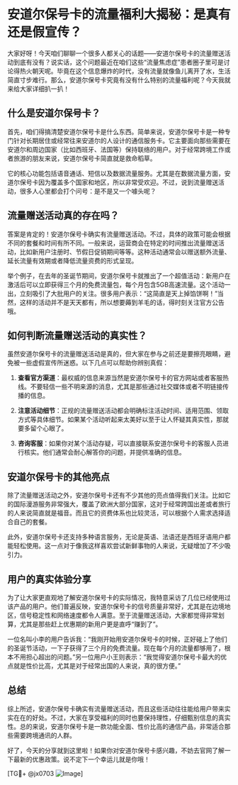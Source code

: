 # 安道尔保号卡的流量福利大揭秘：是真有还是假宣传？

大家好呀！今天咱们聊聊一个很多人都关心的话题——安道尔保号卡的流量赠送活动到底有没有？说实话，这个问题最近在咱们这些“流量焦虑症”患者圈子里可是讨论得热火朝天呢。毕竟在这个信息爆炸的时代，没有流量就像鱼儿离开了水，生活简直寸步难行。那么，安道尔保号卡究竟有没有什么特别的流量福利呢？今天我就来给大家详细扒一扒！

## 什么是安道尔保号卡？

首先，咱们得搞清楚安道尔保号卡是什么东西。简单来说，安道尔保号卡是一种专门针对长期居住或经常往来安道尔的人设计的通信服务卡。它主要面向那些需要在安道尔和周边国家（比如西班牙、法国等）保持联络的用户。对于经常跨境工作或者旅游的朋友来说，安道尔保号卡简直就是救命稻草。

它的核心功能包括语音通话、短信以及数据流量服务。尤其是在数据流量方面，安道尔保号卡因为覆盖多个国家和地区，所以非常受欢迎。不过，说到流量赠送活动，很多人心里都会打个问号：是不是又一个噱头呢？

## 流量赠送活动真的存在吗？

答案是肯定的！安道尔保号卡确实有流量赠送活动。不过，具体的政策可能会根据不同的套餐和时间有所不同。一般来说，运营商会在特定的时间推出流量赠送活动，比如新用户注册时、节假日促销期间等等。这种活动通常会以赠送额外流量、延长流量有效期或者降低流量资费的形式呈现。

举个例子，在去年的圣诞节期间，安道尔保号卡就推出了一个超值活动：新用户在激活后可以立即获得三个月的免费流量包，每个月包含5GB高速流量。这个活动一出，立刻吸引了大批用户的关注。很多用户表示：“这简直是天上掉馅饼啊！”当然，这样的活动并不是天天都有，所以想要薅到羊毛的话，得时刻关注官方公告哦。

## 如何判断流量赠送活动的真实性？

虽然安道尔保号卡的流量赠送活动是真的，但大家在参与之前还是要擦亮眼睛，避免被一些虚假宣传所迷惑。以下几点可以帮助你辨别真假：

1. **查看官方渠道**：最权威的信息来源当然是安道尔保号卡的官方网站或者客服热线。不要轻信一些不明来源的消息，尤其是那些通过社交媒体或者不明链接传播的信息。

2. **注意活动细节**：正规的流量赠送活动都会明确标注活动时间、适用范围、领取方式等具体细节。如果某个活动听起来太美好以至于让人怀疑其真实性，那就要多留个心眼了。

3. **咨询客服**：如果你对某个活动存疑，可以直接联系安道尔保号卡的客服人员进行核实。他们通常会耐心解答你的问题，并提供准确的信息。

## 安道尔保号卡的其他亮点

除了流量赠送活动之外，安道尔保号卡还有不少其他的亮点值得我们关注。比如它的国际漫游服务非常强大，覆盖了欧洲大部分国家，这对于经常跨国出差或者旅行的人来说简直就是福音。而且它的资费体系也比较灵活，可以根据个人需求选择适合自己的套餐。

此外，安道尔保号卡还支持多种语言服务，无论是英语、法语还是西班牙语用户都能轻松使用。这一点对于像我这样喜欢尝试新鲜事物的人来说，无疑增加了不少吸引力。

## 用户的真实体验分享

为了让大家更直观地了解安道尔保号卡的实际情况，我特意采访了几位已经使用过该产品的用户。他们普遍反映，安道尔保号卡的信号质量非常好，尤其是在边境地区，信号稳定性和网络速度都令人满意。至于流量赠送活动，大家都觉得非常划算，尤其是那些赶上优惠期的新用户更是直呼“赚到了”。

一位名叫小李的用户告诉我：“我刚开始用安道尔保号卡的时候，正好碰上了他们的圣诞节活动，一下子获得了三个月的免费流量。现在每个月的流量都够用了，根本不用担心超出的问题。”另一位用户小王则表示：“我觉得安道尔保号卡最大的优点就是性价比高，尤其是对于经常出国的人来说，真的很方便。”

## 总结

综上所述，安道尔保号卡确实有流量赠送活动，而且这些活动往往能给用户带来实实在在的好处。不过，大家在享受福利的同时也要保持理性，仔细甄别信息的真实性。总的来说，安道尔保号卡是一款功能全面、性价比高的通信产品，非常适合那些需要跨境通讯的人群。

好了，今天的分享就到这里啦！如果你对安道尔保号卡感兴趣，不妨去官网了解一下最新的优惠政策。说不定下一个幸运儿就是你哦！

[TG💪+ @jx0703 ![Image](https://github.com/user-attachments/assets/dbca1d08-cadb-493c-b0ec-ad6f7a83f270)]